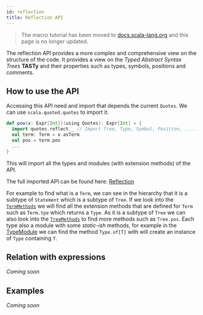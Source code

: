 ```yaml
---
id: reflection
title: Reflection API
---
```

> The macro tutorial has been moved to [docs.scala-lang.org][scala-lang] and this page is no longer updated.

The reflection API provides a more complex and comprehensive view on the structure of the code.
It provides a view on the *Typed Abstract Syntax Trees* **TASTy** and their properties such as types, symbols, positions and comments.

## How to use the API

Accessing this API need and import that depends the current `Quotes`.
We can use `scala.quoted.quotes` to import it.

```scala
def pow(x: Expr[Int])(using Quotes): Expr[Int] = {
  import quotes.reflect._ // Import Tree, Type, Symbol, Position, .....
  val term: Term = x.asTerm
  val pos = term.pos
  ...
}
```

This will import all the types and modules (with extension methods) of the API.

The full imported API can be found here: [Reflection](http://dotty.epfl.ch/api/scala/quoted/Quotes$reflectModule.html)

For example to find what is a `Term`, we can see in the hierarchy that it is a subtype of `Statement` which is a subtype of `Tree`.
If we look into the [`TermMethods`](https://dotty.epfl.ch/api/scala/tasty/Reflection/TermMethods.html) we will find all the extension methods that are defined for `Term` such as `Term.tpe` which returns a `Type`.
As it is a subtype of `Tree` we can also look into the [`TreeMethods`](http://dotty.epfl.ch/api/scala/tasty/Reflection/TreeMethods.html) to find more methods such as `Tree.pos`.
Each type also a module with some _static-ish_ methods, for example in the [TypeModule](http://dotty.epfl.ch/api/scala/tasty/Reflection/TypeModule.html) we can find the method `Type.of[T]` with will create an instance of `Type` containing `T`.


## Relation with expressions
<!-- Term vs Expr -->
<!-- Safty -->
*Coming soon*


## Examples
*Coming soon*

[scala-lang]: https://docs.scala-lang.org/scala3/guides/macros/
